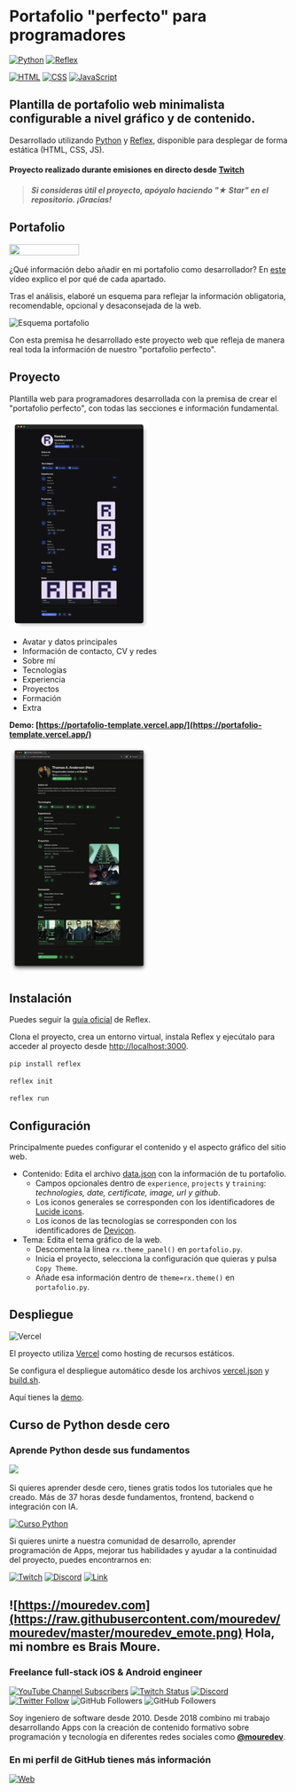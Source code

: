 # Portafolio "perfecto" para programadores

[![Python](https://img.shields.io/badge/Python-3.11+-yellow?style=for-the-badge&logo=python&logoColor=white&labelColor=101010)](https://python.org)
[![Reflex](https://img.shields.io/badge/Reflex-0.4.5+-5646ED?style=for-the-badge&logo=reflex&logoColor=white&labelColor=101010)](https://reflex.dev)

[![HTML](https://img.shields.io/badge/HTML-orange?style=for-the-badge&logo=html5&logoColor=white&labelColor=101010)](https://developer.mozilla.org/es/docs/Web/HTML)
[![CSS](https://img.shields.io/badge/CSS-blue?style=for-the-badge&logo=css3&logoColor=white&labelColor=101010)](https://developer.mozilla.org/es/docs/Web/CSS)
[![JavaScript](https://img.shields.io/badge/JavaScript-yellow?style=for-the-badge&logo=javascript&logoColor=white&labelColor=101010)](https://developer.mozilla.org/es/docs/Web/JavaScript)

## Plantilla de portafolio web minimalista configurable a nivel gráfico y de contenido.

Desarrollado utilizando [Python](https://python.org) y [Reflex](https://reflex.dev), disponible para desplegar de forma estática (HTML, CSS, JS).

#### Proyecto realizado durante emisiones en directo desde [Twitch](https://twitch.tv/mouredev)
> ##### Si consideras útil el proyecto, apóyalo haciendo "★ Star" en el repositorio. ¡Gracias!

## Portafolio

<a href="https://youtu.be/zFbTXe1yFGA"><img src="http://i3.ytimg.com/vi/zFbTXe1yFGA/maxresdefault.jpg" style="height: 50%; width:50%;"/></a>

¿Qué información debo añadir en mi portafolio como desarrollador? En [este](https://youtu.be/zFbTXe1yFGA) vídeo explico el por qué de cada apartado.

Tras el análisis, elaboré un esquema para reflejar la información obligatoria, recomendable, opcional y desaconsejada de la web.

![Esquema portafolio](https://mouredev.com/images/portafolio.jpg)

Con esta premisa he desarrollado este proyecto web que refleja de manera real toda la información de nuestro "portafolio perfecto".

## Proyecto

Plantilla web para programadores desarrollada con la premisa de crear el "portafolio perfecto", con todas las secciones e información fundamental.

<a href="./demo.png"><img src="./demo.png" style="height: 50%; width:50%;"/></a>

* Avatar y datos principales
* Información de contacto, CV y redes
* Sobre mí
* Tecnologías
* Experiencia
* Proyectos
* Formación
* Extra

**Demo: [https://portafolio-template.vercel.app/](https://portafolio-template.vercel.app/)**

<a href="./live_demo.png"><img src="./live_demo.png" style="height: 50%; width:50%;"/></a>

## Instalación

Puedes seguir la [guía oficial](https://reflex.dev/docs/getting-started/installation/) de Reflex.

Clona el proyecto, crea un entorno virtual, instala Reflex y ejecútalo para acceder al proyecto desde [http://localhost:3000](http://localhost:3000).

`pip install reflex`

`reflex init`

`reflex run`

## Configuración

Principalmente puedes configurar el contenido y el aspecto gráfico del sitio web.

* Contenido: Edita el archivo [data.json](./assets/data/data.json) con la información de tu portafolio.
	* Campos opcionales dentro de `experience`, `projects` y `training`: *technologies, date, certificate, image, url y github*.
	* Los iconos generales se corresponden con los identificadores de [Lucide icons](https://lucide.dev/icons/).
	* Los iconos de las tecnologías se corresponden con los identificadores de [Devicon](https://devicon.dev/).
* Tema: Edita el tema gráfico de la web.
	* Descomenta la línea `rx.theme_panel()` en `portafolio.py`. 
	* Inicia el proyecto, selecciona la configuración que quieras y pulsa `Copy Theme`.
	* Añade esa información dentro de `theme=rx.theme()` en `portafolio.py`.

## Despliegue

![Vercel](https://img.shields.io/github/stars/vercel/vercel?label=Vercel&style=social)

El proyecto utiliza [Vercel](https://vercel.com) como hosting de recursos estáticos.

Se configura el despliegue automático desde los archivos [vercel.json](./vercel.json) y [build.sh](./build.sh).

Aquí tienes la [demo](https://portafolio-template.vercel.app/).

## Curso de Python desde cero
### Aprende Python desde sus fundamentos

<a href="https://github.com/mouredev/hello-python"><img src="https://raw.githubusercontent.com/mouredev/Hello-Python/main/Images/header.jpg"/></a>

Si quieres aprender desde cero, tienes gratis todos los tutoriales que he creado. Más de 37 horas desde fundamentos, frontend, backend o integración con IA.

[![Curso Python](https://img.shields.io/github/stars/mouredev/hello-python?label=Curso%20Python%20desde%20cero&style=social)](https://github.com/mouredev/hello-python)

Si quieres unirte a nuestra comunidad de desarrollo, aprender programación de Apps, mejorar tus habilidades y ayudar a la continuidad del proyecto, puedes encontrarnos en:

[![Twitch](https://img.shields.io/badge/Twitch-Programación_en_directo-9146FF?style=for-the-badge&logo=twitch&logoColor=white&labelColor=101010)](https://twitch.tv/mouredev)
[![Discord](https://img.shields.io/badge/Discord-Servidor_de_la_comunidad-5865F2?style=for-the-badge&logo=discord&logoColor=white&labelColor=101010)](https://mouredev.com/discord)
[![Link](https://img.shields.io/badge/Links_de_interés-moure.dev-39E09B?style=for-the-badge&logo=Linktree&logoColor=white&labelColor=101010)](https://moure.dev)

## ![https://mouredev.com](https://raw.githubusercontent.com/mouredev/mouredev/master/mouredev_emote.png) Hola, mi nombre es Brais Moure.
### Freelance full-stack iOS & Android engineer

[![YouTube Channel Subscribers](https://img.shields.io/youtube/channel/subscribers/UCxPD7bsocoAMq8Dj18kmGyQ?style=social)](https://youtube.com/mouredevapps?sub_confirmation=1)
[![Twitch Status](https://img.shields.io/twitch/status/mouredev?style=social)](https://twitch.com/mouredev)
[![Discord](https://img.shields.io/discord/729672926432985098?style=social&label=Discord&logo=discord)](https://mouredev.com/discord)
[![Twitter Follow](https://img.shields.io/twitter/follow/mouredev?style=social)](https://twitter.com/mouredev)
![GitHub Followers](https://img.shields.io/github/followers/mouredev?style=social)
![GitHub Followers](https://img.shields.io/github/stars/mouredev?style=social)

Soy ingeniero de software desde 2010. Desde 2018 combino mi trabajo desarrollando Apps con la creación de contenido formativo sobre programación y tecnología en diferentes redes sociales como **[@mouredev](https://moure.dev)**.

### En mi perfil de GitHub tienes más información

[![Web](https://img.shields.io/badge/GitHub-MoureDev-14a1f0?style=for-the-badge&logo=github&logoColor=white&labelColor=101010)](https://github.com/mouredev)
